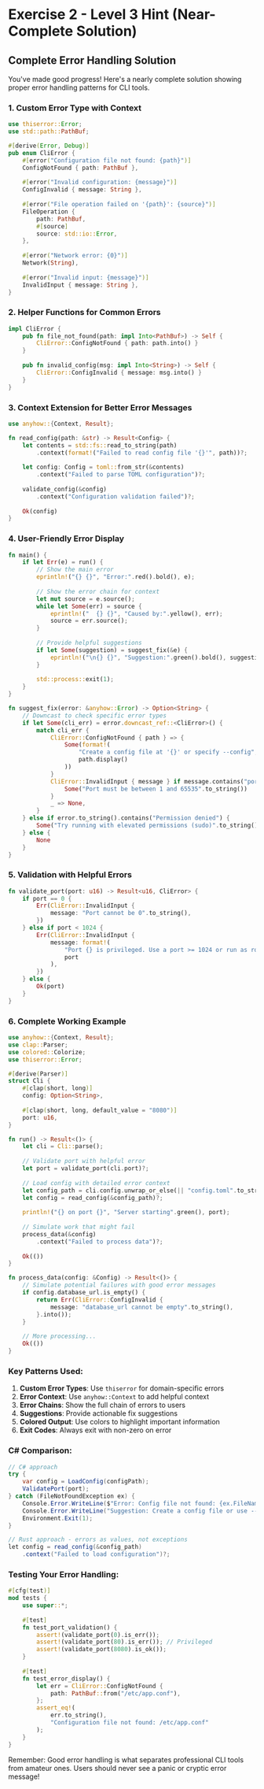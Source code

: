 # Exercise 2 - Level 3 Hint (Near-Complete Solution)

## Complete Error Handling Solution

You've made good progress! Here's a nearly complete solution showing proper error handling patterns for CLI tools.

### 1. Custom Error Type with Context

```rust
use thiserror::Error;
use std::path::PathBuf;

#[derive(Error, Debug)]
pub enum CliError {
    #[error("Configuration file not found: {path}")]
    ConfigNotFound { path: PathBuf },
    
    #[error("Invalid configuration: {message}")]
    ConfigInvalid { message: String },
    
    #[error("File operation failed on '{path}': {source}")]
    FileOperation {
        path: PathBuf,
        #[source]
        source: std::io::Error,
    },
    
    #[error("Network error: {0}")]
    Network(String),
    
    #[error("Invalid input: {message}")]
    InvalidInput { message: String },
}
```

### 2. Helper Functions for Common Errors

```rust
impl CliError {
    pub fn file_not_found(path: impl Into<PathBuf>) -> Self {
        CliError::ConfigNotFound { path: path.into() }
    }
    
    pub fn invalid_config(msg: impl Into<String>) -> Self {
        CliError::ConfigInvalid { message: msg.into() }
    }
}
```

### 3. Context Extension for Better Error Messages

```rust
use anyhow::{Context, Result};

fn read_config(path: &str) -> Result<Config> {
    let contents = std::fs::read_to_string(path)
        .context(format!("Failed to read config file '{}'", path))?;
    
    let config: Config = toml::from_str(&contents)
        .context("Failed to parse TOML configuration")?;
    
    validate_config(&config)
        .context("Configuration validation failed")?;
    
    Ok(config)
}
```

### 4. User-Friendly Error Display

```rust
fn main() {
    if let Err(e) = run() {
        // Show the main error
        eprintln!("{} {}", "Error:".red().bold(), e);
        
        // Show the error chain for context
        let mut source = e.source();
        while let Some(err) = source {
            eprintln!("  {} {}", "Caused by:".yellow(), err);
            source = err.source();
        }
        
        // Provide helpful suggestions
        if let Some(suggestion) = suggest_fix(&e) {
            eprintln!("\n{} {}", "Suggestion:".green().bold(), suggestion);
        }
        
        std::process::exit(1);
    }
}

fn suggest_fix(error: &anyhow::Error) -> Option<String> {
    // Downcast to check specific error types
    if let Some(cli_err) = error.downcast_ref::<CliError>() {
        match cli_err {
            CliError::ConfigNotFound { path } => {
                Some(format!(
                    "Create a config file at '{}' or specify --config",
                    path.display()
                ))
            }
            CliError::InvalidInput { message } if message.contains("port") => {
                Some("Port must be between 1 and 65535".to_string())
            }
            _ => None,
        }
    } else if error.to_string().contains("Permission denied") {
        Some("Try running with elevated permissions (sudo)".to_string())
    } else {
        None
    }
}
```

### 5. Validation with Helpful Errors

```rust
fn validate_port(port: u16) -> Result<u16, CliError> {
    if port == 0 {
        Err(CliError::InvalidInput {
            message: "Port cannot be 0".to_string(),
        })
    } else if port < 1024 {
        Err(CliError::InvalidInput {
            message: format!(
                "Port {} is privileged. Use a port >= 1024 or run as root",
                port
            ),
        })
    } else {
        Ok(port)
    }
}
```

### 6. Complete Working Example

```rust
use anyhow::{Context, Result};
use clap::Parser;
use colored::Colorize;
use thiserror::Error;

#[derive(Parser)]
struct Cli {
    #[clap(short, long)]
    config: Option<String>,
    
    #[clap(short, long, default_value = "8080")]
    port: u16,
}

fn run() -> Result<()> {
    let cli = Cli::parse();
    
    // Validate port with helpful error
    let port = validate_port(cli.port)?;
    
    // Load config with detailed error context
    let config_path = cli.config.unwrap_or_else(|| "config.toml".to_string());
    let config = read_config(&config_path)?;
    
    println!("{} on port {}", "Server starting".green(), port);
    
    // Simulate work that might fail
    process_data(&config)
        .context("Failed to process data")?;
    
    Ok(())
}

fn process_data(config: &Config) -> Result<()> {
    // Simulate potential failures with good error messages
    if config.database_url.is_empty() {
        return Err(CliError::ConfigInvalid {
            message: "database_url cannot be empty".to_string(),
        }.into());
    }
    
    // More processing...
    Ok(())
}
```

### Key Patterns Used:

1. **Custom Error Types**: Use `thiserror` for domain-specific errors
2. **Error Context**: Use `anyhow::Context` to add helpful context
3. **Error Chains**: Show the full chain of errors to users
4. **Suggestions**: Provide actionable fix suggestions
5. **Colored Output**: Use colors to highlight important information
6. **Exit Codes**: Always exit with non-zero on error

### C# Comparison:

```csharp
// C# approach
try {
    var config = LoadConfig(configPath);
    ValidatePort(port);
} catch (FileNotFoundException ex) {
    Console.Error.WriteLine($"Error: Config file not found: {ex.FileName}");
    Console.Error.WriteLine("Suggestion: Create a config file or use --config");
    Environment.Exit(1);
}

// Rust approach - errors as values, not exceptions
let config = read_config(&config_path)
    .context("Failed to load configuration")?;
```

### Testing Your Error Handling:

```rust
#[cfg(test)]
mod tests {
    use super::*;
    
    #[test]
    fn test_port_validation() {
        assert!(validate_port(0).is_err());
        assert!(validate_port(80).is_err()); // Privileged
        assert!(validate_port(8080).is_ok());
    }
    
    #[test]
    fn test_error_display() {
        let err = CliError::ConfigNotFound {
            path: PathBuf::from("/etc/app.conf"),
        };
        assert_eq!(
            err.to_string(),
            "Configuration file not found: /etc/app.conf"
        );
    }
}
```

Remember: Good error handling is what separates professional CLI tools from amateur ones. Users should never see a panic or cryptic error message!